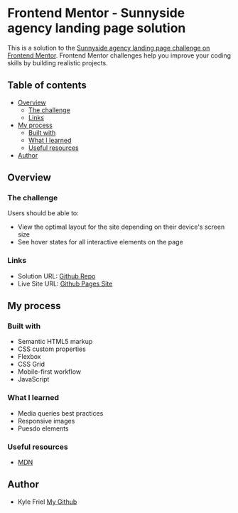 # Frontend Mentor - Sunnyside agency landing page solution

This is a solution to the [Sunnyside agency landing page challenge on Frontend Mentor](https://www.frontendmentor.io/challenges/sunnyside-agency-landing-page-7yVs3B6ef). Frontend Mentor challenges help you improve your coding skills by building realistic projects.

## Table of contents

-   [Overview](#overview)
    -   [The challenge](#the-challenge)
    -   [Links](#links)
-   [My process](#my-process)
    -   [Built with](#built-with)
    -   [What I learned](#what-i-learned)
    -   [Useful resources](#useful-resources)
-   [Author](#author)

## Overview

### The challenge

Users should be able to:

-   View the optimal layout for the site depending on their device's screen size
-   See hover states for all interactive elements on the page

### Links

-   Solution URL: [Github Repo](https://github.com/kyle4real/Sunnyside-Agency-Landing-Page.git)
-   Live Site URL: [Github Pages Site](https://kyle4real.github.io/Sunnyside-Agency-Landing-Page/)

## My process

### Built with

-   Semantic HTML5 markup
-   CSS custom properties
-   Flexbox
-   CSS Grid
-   Mobile-first workflow
-   JavaScript

### What I learned

-   Media queries best practices
-   Responsive images
-   Puesdo elements

### Useful resources

-   [MDN](https://developer.mozilla.org/en-US/)

## Author

-   Kyle Friel [My Github](https://github.com/kyle4real)
